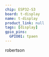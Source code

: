 ```yaml
---
chip: ESP32-S3
board: t-display
name: t-display
product_link: null
tags: [display]
gpio_pins:
  GPIO01: tpaen
---
```


robertson